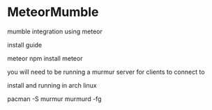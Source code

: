 # MeteorMumble

mumble integration using meteor

install guide

meteor npm install
meteor

you will need to be running a murmur server for clients to connect to

install and running in arch linux

pacman -S murmur
murmurd -fg
